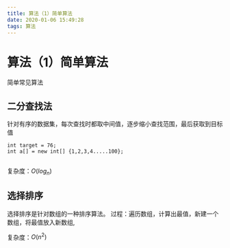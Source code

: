 ```yaml
---
title: 算法（1）简单算法
date: 2020-01-06 15:49:28
tags: 算法
---
```


# 算法（1）简单算法
简单常见算法

## 二分查找法

针对有序的数据集，每次查找时都取中间值，逐步缩小查找范围，最后获取到目标值

```
int target = 76;
int a[] = new int[] {1,2,3,4.....100};


```

复杂度：$O(log_n)$

## 选择排序

选择排序是针对数组的一种排序算法。
过程：遍历数组，计算出最值，新建一个数组，将最值放入新数组,

复杂度：$O(n^2)$

